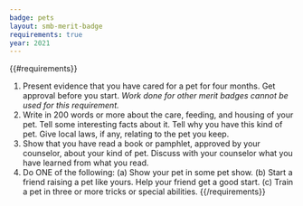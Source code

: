 ```yaml
---
badge: pets
layout: smb-merit-badge
requirements: true
year: 2021
---
```


{{#requirements}}
1. Present evidence that you have cared for a pet for four months. Get approval before you start.
    *Work done for other merit badges cannot be used for this requirement.*
2. Write in 200 words or more about the care, feeding, and housing of your pet. Tell some interesting facts about it. Tell why you have this kind of pet. Give local laws, if any, relating to the pet you keep.
3. Show that you have read a book or pamphlet, approved by your counselor, about your kind of pet. Discuss with your counselor what you have learned from what you read.
4. Do ONE of the following:
    (a) Show your pet in some pet show.
    (b) Start a friend raising a pet like yours. Help your friend get a good start.
    (c) Train a pet in three or more tricks or special abilities.
{{/requirements}}
